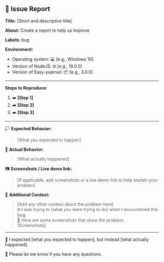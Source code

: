 ## 🐛 **Issue Report**

**Title:** [Short and descriptive title]

**About:** Create a report to help us improve

**Labels:** bug

**Environment:**

* Operating system: 💻 [e.g., Windows 10]
* Version of NodeJS: 🌐 [e.g., 16.0.0]
* Version of Easy-yopmail: 📦 [e.g., 3.0.0]

<hr>

**Steps to Reproduce:**

1. ➡️ **[Step 1]**
2. ➡️ **[Step 2]**
3. ➡️ **[Step 3]**

<hr>

🏳️ **Expected Behavior:**
> [What you expected to happen]

🚩 **Actual Behavior:**
> [What actually happened]

📷 **Screenshots / Live demo link:**
> [If applicable, add screenshots or a live demo link to help explain your problem]

🧮 **Additional Context:**
> [Add any other context about the problem here] <br>
> **💡** I was trying to [what you were trying to do] when I encountered this bug. <br>
> **🔬** Here are some screenshots that show the problem: <br>
> [Screenshots]

<hr>

**🤔** I expected [what you expected to happen], but instead [what actually happened].

**💬** Please let me know if you have any questions.
